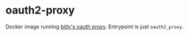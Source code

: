# oauth2-proxy
Docker image running [bitly's oauth
proxy](https://github.com/bitly/oauth2_proxy).
Entrypoint is just `oauth2_proxy`.
